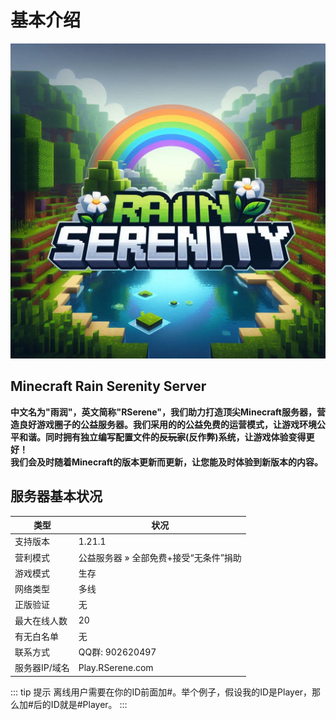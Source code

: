 # 基本介绍

![Minecraft Rain Serenity Server Logo](/images/ico.png)

## Minecraft Rain Serenity Server
**中文名为"雨润"，英文简称"RSerene"，我们助力打造顶尖Minecraft服务器，营造良好游戏圈子的公益服务器。我们采用的的公益免费的运营模式，让游戏环境公平和谐。同时拥有独立编写配置文件的~~反玩家~~(反作弊)系统，让游戏体验变得更好！
<br>我们会及时随着Minecraft的版本更新而更新，让您能及时体验到新版本的内容。**

## 服务器基本状况
| 类型       | 状况                     |
|----------|------------------------|
| 支持版本     | 1.21.1                 |
| 营利模式     | 公益服务器 » 全部免费+接受“无条件”捐助 |
| 游戏模式     | 生存                     |
| 网络类型     | 多线                     |
| 正版验证     | 无                      |
| 最大在线人数   | 20                     |
| 有无白名单    | 无                      |
| 联系方式     | QQ群: 902620497         |
| 服务器IP/域名 | Play.RSerene.com       |
::: tip 提示
离线用户需要在你的ID前面加#。举个例子，假设我的ID是Player，那么加#后的ID就是#Player。
:::